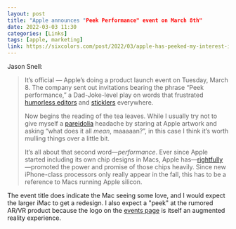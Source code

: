 ```yaml
---
layout: post
title: "Apple announces "Peek Performance" event on March 8th"
date: 2022-03-03 11:30
categories: [Links]
tags: [apple, marketing]
link: https://sixcolors.com/post/2022/03/apple-has-peeked-my-interest-in-its-mar-8-event/
---
```


Jason Snell:

>It’s official — Apple’s doing a product launch event on Tuesday, March 8. The company sent out invitations bearing the phrase “Peek performance,” a Dad-Joke-level play on words that frustrated [humorless editors](https://twitter.com/EllenYChang/status/1499081401609723907) and [sticklers](https://twitter.com/NewsyNick/status/1499105700504612865) everywhere.
>
>Now begins the reading of the tea leaves. While I usually try not to give myself a [pareidolia](https://en.wikipedia.org/wiki/Pareidolia) headache by staring at Apple artwork and asking “what does it all *mean*, maaaaan?”, in this case I think it’s worth mulling things over a little bit.
>
>It’s all about that second word—*performance*. Ever since Apple started including its own chip designs in Macs, Apple has—[rightfully](https://sixcolors.com/post/2020/11/m1-macs-review/)—promoted the power and promise of those chips heavily. Since new iPhone-class processors only really appear in the fall, this has to be a reference to Macs running Apple silicon.

The event title does indicate the Mac seeing some love, and I would expect the larger iMac to get a redesign. I also expect a "peek" at the rumored AR/VR product because the logo on the [events page](https://www.apple.com/apple-events/) is itself an augmented reality experience.
